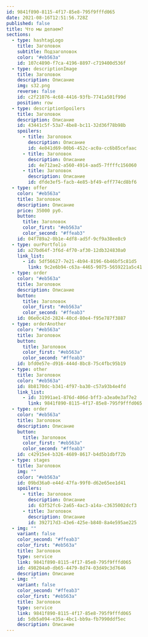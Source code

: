 ```yaml
---
id: 9841f890-8115-4f17-85e8-795f9fffd065
date: 2021-08-16T12:51:56.728Z
published: false
title: Что мы делаем?
sections:
  - type: hashtagLogo
    title: Заголовок
    subtitle: Подзаголовок
    color: "#eb563a"
    id: 107c4890-f7ca-4196-8897-c719400d536f
  - type: descriptionImage
    title: Заголовок
    description: Описание
    img: s32.png
    reverse: false
    id: c2f21076-4c68-4416-93fb-7741a501f99d
    position: row
  - type: descriptionSpoilers
    title: Заголовок
    description: Описание
    id: 43441c5f-53a7-4be8-bc11-32d36f78b98b
    spoilers:
      - title: Заголовок
        description: Описание
        id: 4e041d69-00b6-452c-ac0a-cc6b85cefaac
      - title: Заголовок
        description: Описание
        id: 4e712ae2-a560-4914-aad5-7ffffc156060
      - title: Заголовок
        description: Описание
        id: dfde3ef5-facb-4e85-bf49-eff774cd8bf6
  - type: offer
    color: "#eb563a"
    title: Заголовок
    description: Описание
    price: 35000 руб.
    button:
      title: Заголовок
      color_first: "#eb563a"
      color_second: "#ffeab3"
    id: 04f789a2-0b1e-4df8-ad5f-9cf9a38ee8c9
  - type: ourPortfolio
    id: a27bd64f-3f6d-4f70-af30-12db324830a0
    link_list:
      - id: 5df56627-7e21-4b94-8196-6b46bf5c81d5
        link: 9c2e6b94-c63a-4465-9075-5659221a5c41
  - type: order
    color: "#eb563a"
    title: Заголовок
    description: Описание
    button:
      title: Заголовок
      color_first: "#eb563a"
      color_second: "#ffeab3"
    id: 06e0c42d-2824-40cd-80e4-f95e787f3887
  - type: orderAnother
    color: "#eb563a"
    title: Заголовок
    button:
      title: Заголовок
      color_first: "#eb563a"
      color_second: "#ffeab3"
    id: bfd0e57e-d916-444d-8bc8-75c4fbc95b19
  - type: other
    title: Заголовок
    color: "#eb563a"
    id: 8b8170dc-b341-4f97-ba30-c57a93b4e4fd
    link_list:
      - id: 31991ae1-876d-406d-bff3-a3ea0e3af7e2
        link: 9841f890-8115-4f17-85e8-795f9fffd065
  - type: order
    color: "#eb563a"
    title: Заголовок
    description: Описание
    button:
      title: Заголовок
      color_first: "#eb563a"
      color_second: "#ffeab3"
    id: c42915e4-b326-4689-8617-b4d5b1dbf72b
  - type: stages
    title: Заголовок
    img: ""
    color: "#eb563a"
    id: 09bd36a0-e44d-47fa-99f0-d62e65ee1d41
    spoilers:
      - title: Заголовок
        description: Описание
        id: 63f52fc6-2a65-4ac3-a14a-c3635002dcf3
      - title: Заголовок
        description: Описание
        id: 392717d3-43e6-425e-b840-8a4e595ae225
  - img: ""
    variant: false
    color_second: "#ffeab3"
    color_first: "#eb563a"
    title: Заголовок
    type: service
    link: 9841f890-8115-4f17-85e8-795f9fffd065
    id: 498204a0-db65-4479-8d74-03d49c3d7646
    description: Описание
  - img: ""
    variant: false
    color_second: "#ffeab3"
    color_first: "#eb563a"
    title: Заголовок
    type: service
    link: 9841f890-8115-4f17-85e8-795f9fffd065
    id: 5db5a094-e35a-4bc1-bb9a-fb7990ddf5ec
    description: Описание
---
```

